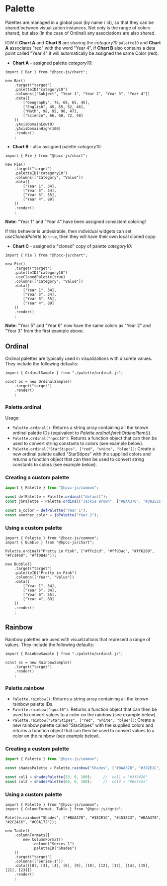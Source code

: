 # Palette

Palettes are managed in a global pool (by name / id), so that they can be shared between visualization instances.  Not only is the range of colors shared, but also (in the case of Ordinal) any associations are also shared.  

IOW if **Chart A** and **Chart B** are sharing the _category10_ `paletteID` and **Chart A** associates "red" with the word "Year 4", if **Chart B** also contains a data point called "Year 4" it will automatically be assigned the same Color (red).

* **Chart A** - assigned palette _category10_:

```sample-code
import { Bar } from "@hpcc-js/chart";

new Bar()
    .target("target")
    .paletteID("category10")
    .columns(["Subject", "Year 1", "Year 2", "Year 3", "Year 4"])
    .data([
        ["Geography", 75, 68, 65, 45],
        ["English", 45, 55, 52, 46],
        ["Math", 98, 92, 90, 47],
        ["Science", 66, 60, 72, 48]
    ])
    .yAxisDomainLow(0)
    .yAxisDomainHigh(100)
    .render()
    ;
```

* **Chart B** - also assigned palette _category10_:

```sample-code
import { Pie } from "@hpcc-js/chart";

new Pie()
    .target("target")
    .paletteID("category10")
    .columns(["Category", "Value"])
    .data([
        ["Year 1", 34],
        ["Year 5", 34],
        ["Year 6", 55],
        ["Year 4", 89]
    ])
    .render()
    ;
```

**Note:**  "Year 1" and "Year 4" have been assigned consistent coloring!

If this behavior is undesirable, then individual widgets can set _useClonedPalette_ to `true`, then they will have their own local cloned copy:

* **Chart C** - assigned a "cloned" copy of palette _category10_:

```sample-code
import { Pie } from "@hpcc-js/chart";

new Pie()
    .target("target")
    .paletteID("category10")
    .useClonedPalette(true)
    .columns(["Category", "Value"])
    .data([
        ["Year 1", 34],
        ["Year 5", 34],
        ["Year 6", 55],
        ["Year 4", 89]
    ])
    .render()
    ;
```

**Note:**  "Year 5" and "Year 6" now have the same colors as "Year 2" and "Year 3" from the first example above.

##  Ordinal

Ordinal palettes are typically used in visualizations with discrete values.  They include the following defaults:

```sample
import { OrdinalSample } from "./palette/ordinal.js";

const os = new OrdinalSample()
    .target("target")
    .render()
    ;
```

### Palette.ordinal

<!--meta:Palette.ordinal
{
    "id": 19908,
    "name": "ordinal",
    "kind": 32,
    "kindString": "Variable",
    "flags": {
        "isExported": true,
        "isConst": true
    },
    "sources": [
        {
            "fileName": "Palette.ts",
            "line": 318,
            "character": 20
        }
    ],
    "type": {
        "type": "reference",
        "name": "fetchOrdinalItem",
        "id": 19873
    },
    "defaultValue": " fetchOrdinalItem",
    "folder": "packages/common",
    "signatures": [
        {
            "id": 19874,
            "name": "fetchOrdinalItem",
            "kind": 4096,
            "kindString": "Call signature",
            "flags": {},
            "type": {
                "type": "array",
                "elementType": {
                    "type": "intrinsic",
                    "name": "string"
                }
            }
        },
        {
            "id": 19875,
            "name": "fetchOrdinalItem",
            "kind": 4096,
            "kindString": "Call signature",
            "flags": {},
            "parameters": [
                {
                    "id": 19876,
                    "name": "id",
                    "kind": 32768,
                    "kindString": "Parameter",
                    "flags": {},
                    "type": {
                        "type": "intrinsic",
                        "name": "string"
                    }
                },
                {
                    "id": 19877,
                    "name": "colors",
                    "kind": 32768,
                    "kindString": "Parameter",
                    "flags": {
                        "isOptional": true
                    },
                    "type": {
                        "type": "array",
                        "elementType": {
                            "type": "intrinsic",
                            "name": "string"
                        }
                    }
                }
            ],
            "type": {
                "type": "reference",
                "name": "ordinalPalleteFunc",
                "id": 19869
            }
        }
    ]
}
-->

Usage:
* `Palette.ordinal()`:  Returns a string array containing all the known ordinal palette IDs (equivalent to _Palette.ordinal.fetchOrdinalItem()_).
* `Palette.ordinal("hpcc10")`: Returns a function object that can then be used to convert string constants to colors (see example below).
* `Palette.ordinal("StarStipes", ["red", "white", "blue"])`:  Create a new ordinal palette called "StarStipes" with the supplied colors and returns a function object that can then be used to convert string constants to colors (see example below).

### Creating a custom palette

```javascript
import { Palette } from "@hpcc-js/common";

const defPalette = Palette.ordinal("default");
const jbPalette = Palette.ordinal("Jackie Brown", ["#BAA378", "#382E1C", "#453823", "#BAA378", "#2C2416", "#C0A172"]);

const a_color = defPalette("Year 1");
const another_color = jbPalette("Year 2");


```

### Using a custom palette

```sample-code
import { Palette } from "@hpcc-js/common";
import { Bubble } from "@hpcc-js/chart";

Palette.ordinal("Pretty in Pink", ["#ffc2cd", "#ff93ac", "#ff6289", "#fc3468", "#ff084a"]);

new Bubble()
    .target("target")
    .paletteID("Pretty in Pink")
    .columns(["Year", "Value"])
    .data([
        ["Year 1", 34],
        ["Year 5", 34],
        ["Year 6", 55],
        ["Year 4", 89]
    ])
    .render()
    ;
```

##  Rainbow

Rainbow palettes are used with visualizations that represent a range of values.  They include the following defaults:

```sample
import { RainbowSample } from "./palette/ordinal.js";

const os = new RainbowSample()
    .target("target")
    .render()
    ;
``` 

### Palette.rainbow

<!--meta:Palette.rainbow
{
    "id": 19909,
    "name": "rainbow",
    "kind": 32,
    "kindString": "Variable",
    "flags": {
        "isExported": true,
        "isConst": true
    },
    "sources": [
        {
            "fileName": "Palette.ts",
            "line": 319,
            "character": 20
        }
    ],
    "type": {
        "type": "reference",
        "name": "fetchRainbowItem",
        "id": 19890
    },
    "defaultValue": " fetchRainbowItem",
    "folder": "packages/common",
    "signatures": [
        {
            "id": 19891,
            "name": "fetchRainbowItem",
            "kind": 4096,
            "kindString": "Call signature",
            "flags": {},
            "type": {
                "type": "array",
                "elementType": {
                    "type": "intrinsic",
                    "name": "string"
                }
            }
        },
        {
            "id": 19892,
            "name": "fetchRainbowItem",
            "kind": 4096,
            "kindString": "Call signature",
            "flags": {},
            "parameters": [
                {
                    "id": 19893,
                    "name": "id",
                    "kind": 32768,
                    "kindString": "Parameter",
                    "flags": {},
                    "type": {
                        "type": "intrinsic",
                        "name": "string"
                    }
                },
                {
                    "id": 19894,
                    "name": "colors",
                    "kind": 32768,
                    "kindString": "Parameter",
                    "flags": {},
                    "type": {
                        "type": "array",
                        "elementType": {
                            "type": "intrinsic",
                            "name": "string"
                        }
                    }
                },
                {
                    "id": 19895,
                    "name": "steps",
                    "kind": 32768,
                    "kindString": "Parameter",
                    "flags": {
                        "isOptional": true
                    },
                    "type": {
                        "type": "intrinsic",
                        "name": "number"
                    }
                }
            ],
            "type": {
                "type": "reference",
                "name": "rainbowPalleteFunc",
                "id": 19884
            }
        }
    ]
}
-->

* `Palette.rainbow()`:  Returns a string array containing all the known rainbow palette IDs.
* `Palette.rainbow("hpcc10")`: Returns a function object that can then be used to convert values to a color on the rainbow (see example below).
* `Palette.rainbow("StarStipes", ["red", "white", "blue"])`:  Create a new rainbow palette called "StarStipes" with the supplied colors and returns a function object that can then be used to convert values to a color on the rainbow (see example below).

### Creating a custom palette

```javascript
import { Palette } from "@hpcc-js/common";

const shadesPalette = Palette.rainbow("Shades", ["#BAA378", "#382E1C", "#453823", "#BAA378", "#2C2416", "#C0A172"]);

const col1 = shadesPalette(33, 0, 100);     //  col1 = "#3f3420"
const col2 = shadesPalette(66, 0, 100);     //  col2 = "#8e7c5a"


```

### Using a custom palette

```sample-code
import { Palette } from "@hpcc-js/common";
import { ColumnFormat, Table } from "@hpcc-js/dgrid";

Palette.rainbow("Shades", ["#BAA378", "#382E1C", "#453823", "#BAA378", "#2C2416", "#C0A172"]);

new Table()
    .columnFormats([
        new ColumnFormat()
            .column("Series-1")
            .paletteID("Shades")
    ])
    .target("target")
    .columns(["Series-1"])
    .data([[0], [3], [4], [6], [9], [10], [12], [12], [14], [15], [21], [23]])
    .render()
    ;
```
